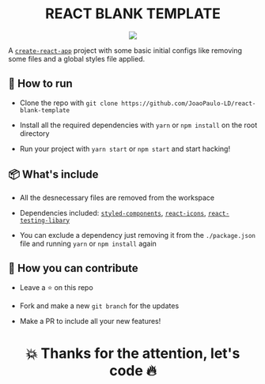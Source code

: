 <h1 align='center'>REACT BLANK TEMPLATE</h1>

<p align='center'>
  <img src='https://s3.us-west-2.amazonaws.com/secure.notion-static.com/08adba9e-6382-4922-a477-7c3ed016825a/Untitled.png?X-Amz-Algorithm=AWS4-HMAC-SHA256&X-Amz-Credential=AKIAT73L2G45O3KS52Y5%2F20201009%2Fus-west-2%2Fs3%2Faws4_request&X-Amz-Date=20201009T150410Z&X-Amz-Expires=86400&X-Amz-Signature=47188eb703fd90b17becb3ea16361c0722677d4bd948bd34d59656ce2e112899&X-Amz-SignedHeaders=host&response-content-disposition=filename%20%3D%22Untitled.png%22' />
</p>

A [`create-react-app`](https://github.com/facebook/create-react-app) project with some basic initial configs like removing some files and a global styles file applied.

## 🧨 How to run
- Clone the repo with `git clone https://github.com/JoaoPaulo-LD/react-blank-template`

- Install all the required dependencies with `yarn` or `npm install` on the root directory

- Run your project with `yarn start` or `npm start` and start hacking!

## 📦 What's include
- All the desnecessary files are removed from the workspace

- Dependencies included: [`styled-components`](https://styled-components.com/), [`react-icons`](https://react-icons.github.io/react-icons/), [`react-testing-libary`](https://testing-library.com/docs/react-testing-library/intro)

- You can exclude a dependency just removing it from the `./package.json` file and running `yarn` or `npm install` again

## 💪 How you can contribute
- Leave a ⭐ on this repo

- Fork and make a new `git branch` for the updates

- Make a PR to include all your new features!

<h1 align='center'>💥 Thanks for the attention, let's code 🔥</h1>
